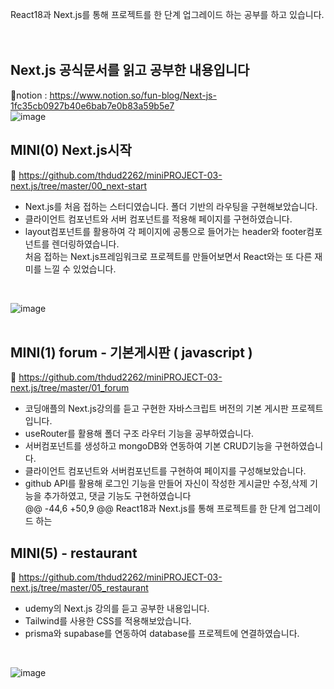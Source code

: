 React18과 Next.js를 통해 프로젝트를 한 단계 업그레이드 하는 공부를 하고 있습니다. 
<br><br><br>

## Next.js 공식문서를 읽고 공부한 내용입니다
🍊notion : https://www.notion.so/fun-blog/Next-js-1fc35cb0927b40e6bab7e0b83a59b5e7<br>
![image](https://github.com/thdud2262/miniPROJECT-03-next.js/assets/85012454/1d87b97c-a69f-4993-9146-054fec80fca7)
<br>
## MINI(0) Next.js시작
🔎 https://github.com/thdud2262/miniPROJECT-03-next.js/tree/master/00_next-start <br>
- Next.js를 처음 접하는 스터디였습니다. 폴더 기반의 라우팅을 구현해보았습니다.
- 클라이언트 컴포넌트와 서버 컴포넌트를 적용해 페이지를 구현하였습니다.
- layout컴포넌트를 활용하여 각 페이지에 공통으로 들어가는 header와 footer컴포넌트를 렌더링하였습니다.<br>
  처음 접하는 Next.js프레임워크로 프로젝트를 만들어보면서 React와는 또 다른 재미를 느낄 수 있었습니다.
<br>

![image](https://github.com/thdud2262/miniPROJECT-03-next.js/assets/85012454/f7810416-3c1d-411a-bd3e-6dc77fa62fda)
<br>
<br>

## MINI(1) forum - 기본게시판 ( javascript ) <br>
🔎 https://github.com/thdud2262/miniPROJECT-03-next.js/tree/master/01_forum <br>
- 코딩애플의 Next.js강의를 듣고 구현한 자바스크립트 버전의 기본 게시판 프로젝트입니다.
- useRouter를 활용해 폴더 구조 라우터 기능을 공부하였습니다.
- 서버컴포넌트를 생성하고 mongoDB와 연동하여 기본 CRUD기능을 구현하였습니다. 
- 클라이언트 컴포넌트와 서버컴포넌트를 구현하여 페이지를 구성해보았습니다.
- github API를 활용해 로그인 기능을 만들어 자신이 작성한 게시글만 수정,삭제 기능을 추가하였고, 댓글 기능도 구현하였습니다<br>
@@ -44,6 +50,9 @@ React18과 Next.js를 통해 프로젝트를 한 단계 업그레이드 하는
## MINI(5) - restaurant
🔎 https://github.com/thdud2262/miniPROJECT-03-next.js/tree/master/05_restaurant<br>
- udemy의 Next.js 강의를 듣고 공부한 내용입니다. <br>
- Tailwind를 사용한 CSS를 적용해보았습니다.
- prisma와 supabase를 연동하여 database를 프로젝트에 연결하였습니다.
<br>

![image](https://github.com/thdud2262/miniPROJECT-03-next.js/assets/85012454/b540bec3-468b-4013-8135-0ee993db0a7a)
